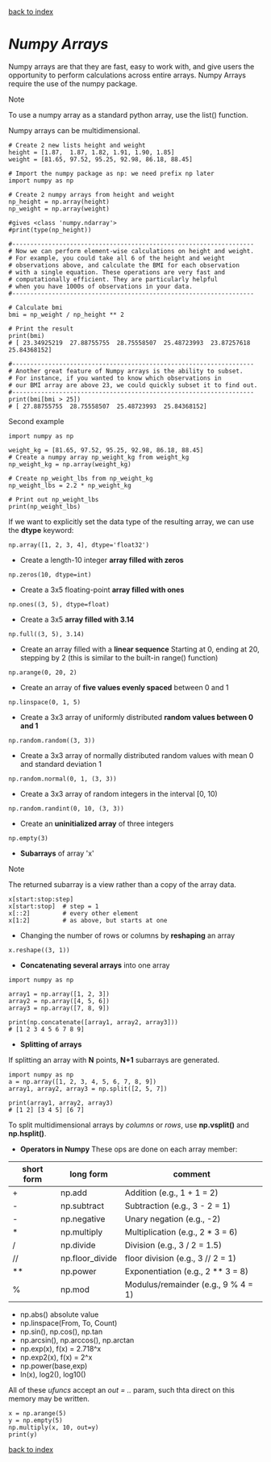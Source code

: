 [back to index](README.md)

# *Numpy Arrays*
Numpy arrays are that they are fast, easy to work with, and give users the opportunity to perform calculations
across entire arrays. Numpy Arrays require the use of the numpy package.
> [!NOTE]
> To use a numpy array as a standard python array, use the list() function.

Numpy arrays can be multidimensional.

```
# Create 2 new lists height and weight
height = [1.87,  1.87, 1.82, 1.91, 1.90, 1.85]
weight = [81.65, 97.52, 95.25, 92.98, 86.18, 88.45]
          
# Import the numpy package as np: we need prefix np later
import numpy as np
          
# Create 2 numpy arrays from height and weight
np_height = np.array(height)
np_weight = np.array(weight)
          
#gives <class 'numpy.ndarray'>
#print(type(np_height))
          
#-------------------------------------------------------------------
# Now we can perform element-wise calculations on height and weight.
# For example, you could take all 6 of the height and weight
# observations above, and calculate the BMI for each observation
# with a single equation. These operations are very fast and
# computationally efficient. They are particularly helpful
# when you have 1000s of observations in your data.
#-------------------------------------------------------------------
          
# Calculate bmi
bmi = np_weight / np_height ** 2
          
# Print the result
print(bmi)
# [ 23.34925219  27.88755755  28.75558507  25.48723993  23.87257618 25.84368152]

#-------------------------------------------------------------------
# Another great feature of Numpy arrays is the ability to subset.
# For instance, if you wanted to know which observations in
# our BMI array are above 23, we could quickly subset it to find out.
#-------------------------------------------------------------------
print(bmi[bmi > 25])
# [ 27.88755755  28.75558507  25.48723993  25.84368152]
```

Second example
```
import numpy as np

weight_kg = [81.65, 97.52, 95.25, 92.98, 86.18, 88.45]
# Create a numpy array np_weight_kg from weight_kg
np_weight_kg = np.array(weight_kg)

# Create np_weight_lbs from np_weight_kg
np_weight_lbs = 2.2 * np_weight_kg

# Print out np_weight_lbs
print(np_weight_lbs)
```

If we want to explicitly set the data type of the resulting array, we can use the **dtype** keyword:
```
np.array([1, 2, 3, 4], dtype='float32')
```

* Create a length-10 integer **array filled with zeros**
```
np.zeros(10, dtype=int)
```
* Create a 3x5 floating-point **array filled with ones**
```
np.ones((3, 5), dtype=float)
```
* Create a 3x5 **array filled with 3.14**
```
np.full((3, 5), 3.14)
```
* Create an array filled with a **linear sequence** Starting at 0, ending at 20, stepping by 2
(this is similar to the built-in range() function)
```
np.arange(0, 20, 2)
```
* Create an array of **five values evenly spaced** between 0 and 1
```
np.linspace(0, 1, 5)
```
* Create a 3x3 array of uniformly distributed **random values between 0 and 1**
```
np.random.random((3, 3))
```
* Create a 3x3 array of normally distributed random values with mean 0 and standard deviation 1
```
np.random.normal(0, 1, (3, 3))
```
* Create a 3x3 array of random integers in the interval [0, 10)
```
np.random.randint(0, 10, (3, 3))
```
* Create an **uninitialized array** of three integers
```
np.empty(3)
```
* **Subarrays** of array 'x'
> [!NOTE]
> The returned subarray is a view rather than a copy of the array data. 
```
x[start:stop:step]
x[start:stop]  # step = 1
x[::2]         # every other element
x[1:2]         # as above, but starts at one
```
* Changing the number of rows or columns by **reshaping** an array
```
x.reshape((3, 1))
```
* **Concatenating several arrays** into one array
```
import numpy as np

array1 = np.array([1, 2, 3])
array2 = np.array([4, 5, 6])
array3 = np.array([7, 8, 9])

print(np.concatenate([array1, array2, array3]))
# [1 2 3 4 5 6 7 8 9]
```
* **Splitting of arrays**

If splitting an array with **N** points, **N+1** subarrays are generated.
```
import numpy as np
a = np.array([1, 2, 3, 4, 5, 6, 7, 8, 9])
array1, array2, array3 = np.split([2, 5, 7])

print(array1, array2, array3)
# [1 2] [3 4 5] [6 7]
```

To split multidimensional arrays by *columns* or *rows*, use **np.vsplit()** and **np.hsplit()**.

* **Operators in Numpy**
These ops are done on each array member:

| short form | long form | comment |
| -----------| --------- | ------- |
| \+ 	   | np.add 	| Addition (e.g., 1 \+ 1 = 2) |
| \- 	   | np.subtract 	| Subtraction (e.g., 3 \- 2 = 1) |
| \- 	   | np.negative 	| Unary negation (e.g., \-2) |
| \* 	   | np.multiply 	| Multiplication (e.g., 2 \* 3 = 6) |
| \/ 	   | np.divide 	| Division (e.g., 3 \/ 2 = 1.5) |
| \/\/ 	   | np.floor_divide| floor division (e.g., 3 \/\/ 2 = 1) |
| \*\* 	   | np.power 	| Exponentiation (e.g., 2 \*\* 3 = 8) |
| \% 	   | np.mod 	| Modulus/remainder (e.g., 9 \% 4 = 1) |

* np.abs() absolute value
* np.linspace(From, To, Count)
* np.sin(), np.cos(), np.tan
* np.arcsin(), np.arccos(), np.arctan
* np.exp(x), f(x) = 2.718^x
* np.exp2(x), f(x) = 2^x
* np.power(base,exp)
* ln(x), log2(), log10()

All of these *ufuncs* accept an *out = ..* param, such thta direct on this memory may be written.
```
x = np.arange(5)
y = np.empty(5)
np.multiply(x, 10, out=y)
print(y)
```

[back to index](README.md)
